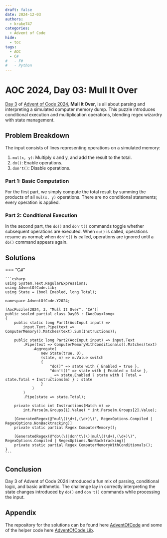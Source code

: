 ```yaml
---
draft: false 
date: 2024-12-03
authors:
  - krake747
categories:
  - Advent of Code
hide:
  - toc
tags:
  - AOC
  - C#
#   - F#
#   - Python
---
```


# AOC 2024, Day 03: Mull It Over

[Day 3](https://adventofcode.com/2024/day/3) of [Advent of Code 2024](https://adventofcode.com/2024/), **Mull It Over**, is all about parsing and interpreting a simulated computer memory dump. 
This puzzle introduces conditional execution and multiplication operations, blending regex wizardry with state management.

<!-- more -->

## Problem Breakdown

The input consists of lines representing operations on a simulated memory:

1. `mul(x, y)`: Multiply x and y, and add the result to the total.
2. `do()`: Enable operations.
3. `don't()`: Disable operations.

### **Part 1**: Basic Computation

For the first part, we simply compute the total result by summing the products of all `mul(x, y)` operations.
There are no conditional statements; every operation is applied.

### **Part 2**: Conditional Execution

In the second part, the `do()` and `don't()` commands toggle whether subsequent operations are executed. 
When `do()` is called, operations resume as normal; when `don't()` is called, operations are ignored until a `do()` command appears again.

## Solutions

=== "C#"

    ```csharp
    using System.Text.RegularExpressions;
    using AdventOfCode.Lib;
    using State = (bool Enabled, long Total);

    namespace AdventOfCode.Y2024;

    [AocPuzzle(2024, 3, "Mull It Over", "C#")]
    public sealed partial class Day03 : IAocDay<long>
    {
        public static long Part1(AocInput input) =>
            input.Text.Pipe(text => ComputerMemory().Matches(text).Sum(Instructions));

        public static long Part2(AocInput input) => input.Text
            .Pipe(text => ComputerMemoryWithConditionals().Matches(text)
                .Aggregate(
                    new State(true, 0),
                    (state, m) => m.Value switch
                    {
                        "do()" => state with { Enabled = true },
                        "don't()" => state with { Enabled = false },
                        _ => state.Enabled ? state with { Total = state.Total + Instructions(m) } : state
                    }
                )
            )
            .Pipe(state => state.Total);

        private static int Instructions(Match m) =>
            int.Parse(m.Groups[1].Value) * int.Parse(m.Groups[2].Value);

        [GeneratedRegex(@"mul\((\d+),(\d+)\)", RegexOptions.Compiled | RegexOptions.NonBacktracking)]
        private static partial Regex ComputerMemory();

        [GeneratedRegex(@"do\(\)|don't\(\)|mul\((\d+),(\d+)\)", RegexOptions.Compiled | RegexOptions.NonBacktracking)]
        private static partial Regex ComputerMemoryWithConditionals();
    }
    ```

<!-- === "F#"

    ```fsharp
    
    ```

=== "Python"

    ```py

    ``` -->

## Conclusion 

Day 3 of Advent of Code 2024 introduced a fun mix of parsing, conditional logic, and basic arithmetic. 
The challenge lay in correctly interpreting the state changes introduced by `do()` and `don't()` commands while processing the input.

## Appendix

The repository for the solutions can be found here [AdventOfCode](https://github.com/krake747/csharp-advent-of-code/) 
and some of the helper code here [AdventOfCode.Lib](https://krake747.github.io/krake-blog/snippets/aoc/library/).